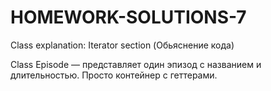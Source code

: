 # HOMEWORK-SOLUTIONS-7

Class explanation: Iterator section (Обьяснение кода)

Class Episode — представляет один эпизод с названием и длительностью. Просто контейнер с геттерами.



